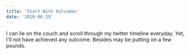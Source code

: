 ```yaml
---
title: 'Start With Outcomes'
date: '2020-06-19'
---
```


I can lie on the couch and scroll through my twitter timeline everyday. Yet, I'll not have achieved any outcome. Besides may be putting on a few pounds.
